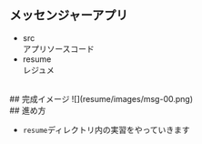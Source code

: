 ## メッセンジャーアプリ

- src<br>
アプリソースコード
- resume<br> 
レジュメ

<br>
## 完成イメージ
![](resume/images/msg-00.png)

<br>
## 進め方

-  `resume`ディレクトリ内の実習をやっていきます

